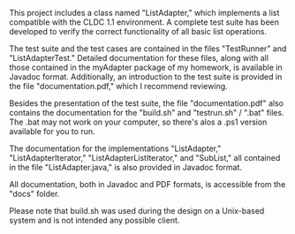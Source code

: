 This project includes a class named "ListAdapter," which implements a list compatible with the CLDC 1.1 environment. A complete test suite has been developed to verify the correct functionality of all basic list operations.

The test suite and the test cases are contained in the files "TestRunner" and "ListAdapterTest." Detailed documentation for these files, along with all those contained in the myAdapter package of my homework, is available in Javadoc format. Additionally, an introduction to the test suite is provided in the file "documentation.pdf," which I recommend reviewing.

Besides the presentation of the test suite, the file "documentation.pdf" also contains the documentation for the "build.sh" and "testrun.sh" / ".bat" files. The .bat may not work on your computer, so there's alos a .ps1 version available for you to run.

The documentation for the implementations "ListAdapter," "ListAdapterIterator," "ListAdapterListIterator," and "SubList," all contained in the file "ListAdapter.java," is also provided in Javadoc format.

All documentation, both in Javadoc and PDF formats, is accessible from the "docs" folder.

Please note that build.sh was used during the design on a Unix-based system and is not intended any possible client.
